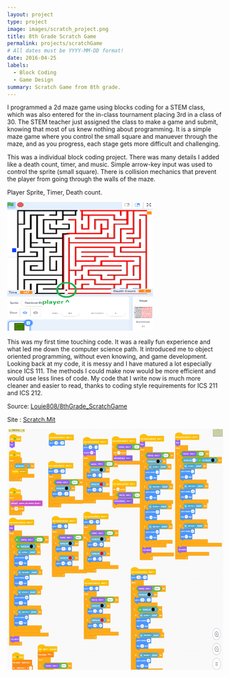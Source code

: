 ```yaml
---
layout: project
type: project
image: images/scratch_project.png
title: 8th Grade Scratch Game
permalink: projects/scratchGame
# All dates must be YYYY-MM-DD format!
date: 2016-04-25
labels:
  - Block Coding
  - Game Design
summary: Scratch Game from 8th grade.
---
```


I programmed a 2d maze game using blocks coding for a STEM class, which was also entered for the in-class tournament placing 3rd in a class of 30. The STEM teacher just assigned the class to make a game and submit, knowing that most of us knew nothing about programming. It is a simple maze game where you control the small square and manuever through the maze, and as you progress, each stage gets more difficult and challenging.

This was a individual block coding project. There was many details I added like a death count, timer, and music. Simple arrow-key input was used to control the sprite (small square). There is collision mechanics that prevent the player from going through the walls of the maze.

Player Sprite, Timer, Death count.
<div class="center">
  <img src="../images/scratch_play.png" width="340" height="300" alt="">
</div>

This was my first time touching code. It was a really fun experience and what led me down the computer science path. It introduced me to object oriented programming, without even knowing, and game development. Looking back at my code, it is messy and I have matured a lot especially since ICS 111. The methods I could make now would be more efficient and would use less lines of code. My code that I write now is much more cleaner and easier to read, thanks to coding style requirements for ICS 211 and ICS 212.

Source: <a href = "https://github.com/Louie808/8thGrade_ScratchGame"><i class="large github icon"></i>Louie808/8thGrade_ScratchGame</a>

Site : <a href = "https://scratch.mit.edu/projects/106124273/">Scratch.Mit
  
<div class="center">
  <img src="../images/scratchCode.png" width="700" height="560" alt="">
</div>
